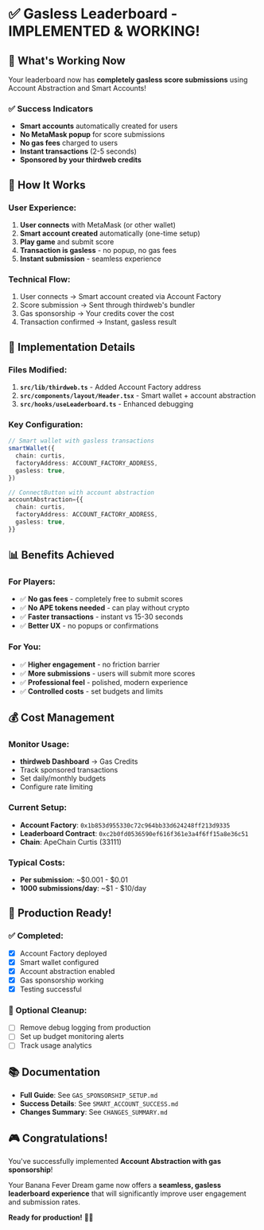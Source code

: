 # ✅ Gasless Leaderboard - IMPLEMENTED & WORKING!

## 🎉 What's Working Now

Your leaderboard now has **completely gasless score submissions** using Account Abstraction and Smart Accounts!

### ✅ Success Indicators
- **Smart accounts** automatically created for users
- **No MetaMask popup** for score submissions  
- **No gas fees** charged to users
- **Instant transactions** (2-5 seconds)
- **Sponsored by your thirdweb credits**

## 🚀 How It Works

### User Experience:
1. **User connects** with MetaMask (or other wallet)
2. **Smart account created** automatically (one-time setup)
3. **Play game** and submit score
4. **Transaction is gasless** - no popup, no gas fees
5. **Instant submission** - seamless experience

### Technical Flow:
1. User connects → Smart account created via Account Factory
2. Score submission → Sent through thirdweb's bundler
3. Gas sponsorship → Your credits cover the cost
4. Transaction confirmed → Instant, gasless result

## 🔧 Implementation Details

### Files Modified:
1. **`src/lib/thirdweb.ts`** - Added Account Factory address
2. **`src/components/layout/Header.tsx`** - Smart wallet + account abstraction
3. **`src/hooks/useLeaderboard.ts`** - Enhanced debugging

### Key Configuration:
```typescript
// Smart wallet with gasless transactions
smartWallet({
  chain: curtis,
  factoryAddress: ACCOUNT_FACTORY_ADDRESS,
  gasless: true,
})

// ConnectButton with account abstraction
accountAbstraction={{
  chain: curtis,
  factoryAddress: ACCOUNT_FACTORY_ADDRESS,
  gasless: true,
}}
```

## 📊 Benefits Achieved

### For Players:
- ✅ **No gas fees** - completely free to submit scores
- ✅ **No APE tokens needed** - can play without crypto
- ✅ **Faster transactions** - instant vs 15-30 seconds
- ✅ **Better UX** - no popups or confirmations

### For You:
- ✅ **Higher engagement** - no friction barrier
- ✅ **More submissions** - users will submit more scores
- ✅ **Professional feel** - polished, modern experience
- ✅ **Controlled costs** - set budgets and limits

## 💰 Cost Management

### Monitor Usage:
- **thirdweb Dashboard** → Gas Credits
- Track sponsored transactions
- Set daily/monthly budgets
- Configure rate limiting

### Current Setup:
- **Account Factory**: `0x1b853d955330c72c964bb33d624248ff213d9335`
- **Leaderboard Contract**: `0xc2b0fd0536590ef616f361e3a4f6ff15a8e36c51`
- **Chain**: ApeChain Curtis (33111)

### Typical Costs:
- **Per submission**: ~$0.001 - $0.01
- **1000 submissions/day**: ~$1 - $10/day

## 🎯 Production Ready!

### ✅ Completed:
- [x] Account Factory deployed
- [x] Smart wallet configured  
- [x] Account abstraction enabled
- [x] Gas sponsorship working
- [x] Testing successful

### 🔄 Optional Cleanup:
- [ ] Remove debug logging from production
- [ ] Set up budget monitoring alerts
- [ ] Track usage analytics

## 📚 Documentation

- **Full Guide**: See `GAS_SPONSORSHIP_SETUP.md`
- **Success Details**: See `SMART_ACCOUNT_SUCCESS.md`
- **Changes Summary**: See `CHANGES_SUMMARY.md`

## 🎮 Congratulations!

You've successfully implemented **Account Abstraction with gas sponsorship**! 

Your Banana Fever Dream game now offers a **seamless, gasless leaderboard experience** that will significantly improve user engagement and submission rates.

**Ready for production!** 🚀🍌